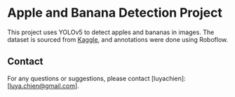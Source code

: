 # Apple and Banana Detection Project

This project uses YOLOv5 to detect apples and bananas in images. The dataset is sourced from [Kaggle](https://www.kaggle.com/datasets/shreyapmaher/fruits-dataset-images), and annotations were done using Roboflow.

## Contact

For any questions or suggestions, please contact [luyachien]: [luya.chien@gmail.com].
